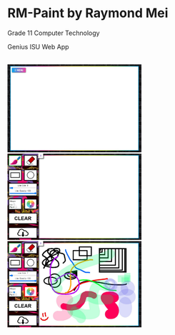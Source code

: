 # RM-Paint by Raymond Mei

Grade 11 Computer Technology

Genius ISU Web App

<br>

<img src="images/Demo1.jpg" width="300">
<img src="images/Demo2.jpg" width="300">
<img src="images/Demo3.jpg" width="300">
